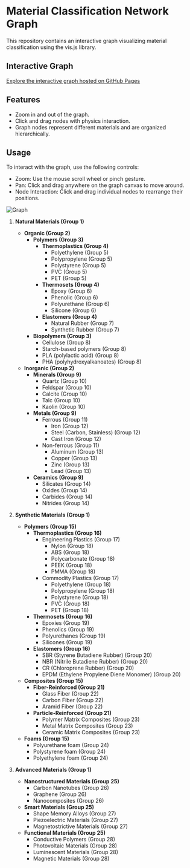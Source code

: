 # Material Classification Network Graph

This repository contains an interactive graph visualizing material classification using the vis.js library.

## Interactive Graph

<a href="https://cbgithub7.github.io/Material-Classification-Network-Graph/github_pages/index.html" target="_blank">Explore the interactive graph hosted on GitHub Pages</a>

## Features

- Zoom in and out of the graph.
- Click and drag nodes with physics interaction.
- Graph nodes represent different materials and are organized hierarchically.

## Usage

To interact with the graph, use the following controls:
- Zoom: Use the mouse scroll wheel or pinch gesture.
- Pan: Click and drag anywhere on the graph canvas to move around.
- Node Interaction: Click and drag individual nodes to rearrange their positions.

![Graph](https://cbgithub7.github.io/Material-Classification-Network-Graph/graph.png)

1. **Natural Materials (Group 1)**
   - **Organic (Group 2)**
     - **Polymers (Group 3)**
       - **Thermoplastics (Group 4)**
         - Polyethylene (Group 5)
         - Polypropylene (Group 5)
         - Polystyrene (Group 5)
         - PVC (Group 5)
         - PET (Group 5)
       - **Thermosets (Group 4)**
         - Epoxy (Group 6)
         - Phenolic (Group 6)
         - Polyurethane (Group 6)
         - Silicone (Group 6)
       - **Elastomers (Group 4)**
         - Natural Rubber (Group 7)
         - Synthetic Rubber (Group 7)
     - **Biopolymers (Group 3)**
       - Cellulose (Group 8)
       - Starch-based polymers (Group 8)
       - PLA (polylactic acid) (Group 8)
       - PHA (polyhydroxyalkanoates) (Group 8)
   - **Inorganic (Group 2)**
     - **Minerals (Group 9)**
       - Quartz (Group 10)
       - Feldspar (Group 10)
       - Calcite (Group 10)
       - Talc (Group 10)
       - Kaolin (Group 10)
     - **Metals (Group 9)**
       - Ferrous (Group 11)
         - Iron (Group 12)
         - Steel (Carbon, Stainless) (Group 12)
         - Cast Iron (Group 12)
       - Non-ferrous (Group 11)
         - Aluminum (Group 13)
         - Copper (Group 13)
         - Zinc (Group 13)
         - Lead (Group 13)
     - **Ceramics (Group 9)**
       - Silicates (Group 14)
       - Oxides (Group 14)
       - Carbides (Group 14)
       - Nitrides (Group 14)

2. **Synthetic Materials (Group 1)**
   - **Polymers (Group 15)**
     - **Thermoplastics (Group 16)**
       - Engineering Plastics (Group 17)
         - Nylon (Group 18)
         - ABS (Group 18)
         - Polycarbonate (Group 18)
         - PEEK (Group 18)
         - PMMA (Group 18)
       - Commodity Plastics (Group 17)
         - Polyethylene (Group 18)
         - Polypropylene (Group 18)
         - Polystyrene (Group 18)
         - PVC (Group 18)
         - PET (Group 18)
     - **Thermosets (Group 16)**
       - Epoxies (Group 19)
       - Phenolics (Group 19)
       - Polyurethanes (Group 19)
       - Silicones (Group 19)
     - **Elastomers (Group 16)**
       - SBR (Styrene Butadiene Rubber) (Group 20)
       - NBR (Nitrile Butadiene Rubber) (Group 20)
       - CR (Chloroprene Rubber) (Group 20)
       - EPDM (Ethylene Propylene Diene Monomer) (Group 20)
   - **Composites (Group 15)**
     - **Fiber-Reinforced (Group 21)**
       - Glass Fiber (Group 22)
       - Carbon Fiber (Group 22)
       - Aramid Fiber (Group 22)
     - **Particle-Reinforced (Group 21)**
       - Polymer Matrix Composites (Group 23)
       - Metal Matrix Composites (Group 23)
       - Ceramic Matrix Composites (Group 23)
   - **Foams (Group 15)**
     - Polyurethane foam (Group 24)
     - Polystyrene foam (Group 24)
     - Polyethylene foam (Group 24)

3. **Advanced Materials (Group 1)**
   - **Nanostructured Materials (Group 25)**
     - Carbon Nanotubes (Group 26)
     - Graphene (Group 26)
     - Nanocomposites (Group 26)
   - **Smart Materials (Group 25)**
     - Shape Memory Alloys (Group 27)
     - Piezoelectric Materials (Group 27)
     - Magnetostrictive Materials (Group 27)
   - **Functional Materials (Group 25)**
     - Conductive Polymers (Group 28)
     - Photovoltaic Materials (Group 28)
     - Luminescent Materials (Group 28)
     - Magnetic Materials (Group 28)
